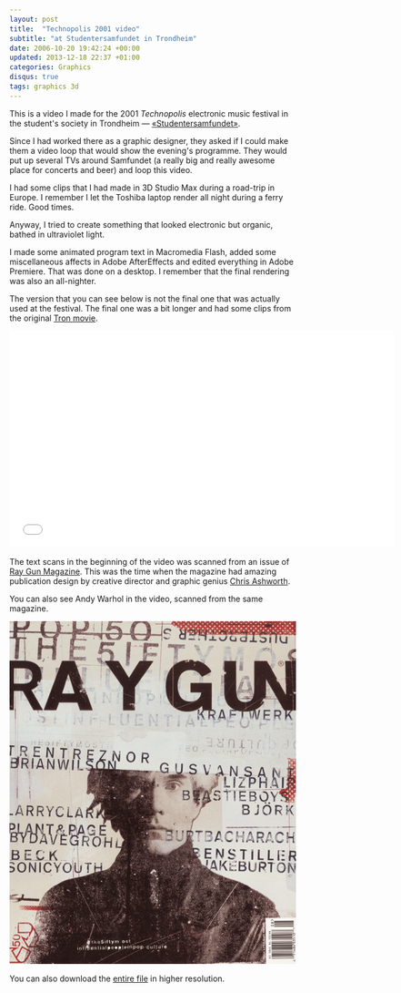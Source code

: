 ```yaml
---
layout: post
title:  "Technopolis 2001 video"
subtitle: "at Studentersamfundet in Trondheim"
date: 2006-10-20 19:42:24 +00:00
updated: 2013-12-18 22:37 +01:00
categories: Graphics
disqus: true
tags: graphics 3d
---
```


This is a video I made for the 2001 _Technopolis_ electronic music festival
in the student's society in Trondheim &mdash; [&laquo;Studentersamfundet&raquo;][samfundet].

Since I had worked there as a graphic designer, they asked if I could make
them a video loop that would show the evening's programme.  They would put
up several TVs around Samfundet (a really big and really awesome place for
concerts and beer) and loop this video.

I had some clips that I had made in 3D Studio Max during a road-trip in
Europe. I remember I let the Toshiba laptop render all night during a ferry
ride. Good times.

Anyway, I tried to create something that looked electronic but organic,
bathed in ultraviolet light.

I made some animated program text in Macromedia Flash, added some
miscellaneous affects in Adobe AfterEffects and edited everything in Adobe
Premiere. That was done on a desktop. I remember that the final rendering
was also an all-nighter.

The version that you can see below is not the final one that was actually
used at the festival. The final one was a bit longer and had some clips from
the original [Tron movie][tron].

  <iframe
    width="676"
    height="380"
    src="//www.youtube-nocookie.com/embed/6XCsUHr6jj4?rel=0"
    frameborder="0"
    allowfullscreen>
  </iframe>

The text scans in the beginning of the video was scanned from an issue of [Ray Gun
Magazine][raygun].  This was the time when the magazine had amazing
publication design by creative director and graphic genius [Chris Ashworth][ashworth].

You can also see Andy Warhol in the video, scanned from the same magazine.

!["Andy Warhol on the cover of Ray Gun Magazine"](/gfx/post/technopolis-warhol.png)

You can also download the [entire file][avi] in higher resolution.

[tron]: http://www.imdb.com/title/tt0084827/
[raygun]: https://en.wikipedia.org/wiki/Ray_Gun_(magazine)
[ashworth]: http://www.chris-ashworth.com/ray-gun-publish/ray-gun-magazine-covers/
[avi]: http://music.sublevel3.org/video/files/technopolis_2001_final.avi
[samfundet]: http://www.samfundet.no
